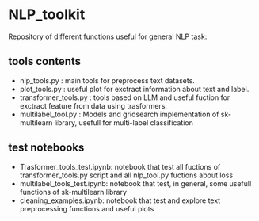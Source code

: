 # NLP_toolkit
Repository of different functions useful for general NLP task:

## tools contents
* nlp_tools.py : main tools for preprocess text datasets.
* plot_tools.py : useful plot for exctract information about text and label.
* transformer_tools.py : tools based on LLM and useful fuction for exctract feature from data using trasformers.
* multilabel_tool.py : Models and gridsearch implementation of sk-multilearn library, usefull for multi-label classification
## test notebooks
* Trasformer_tools_test.ipynb: notebook that test all fuctions of transformer_tools.py script and all nlp_tool.py fuctions about loss
* multilabel_tools_test.ipynb: notebook that test, in general, some usefull functions of sk-multilearn library
* cleaning_examples.ipynb: notebook that test and explore text preprocessing functions and useful plots
